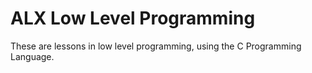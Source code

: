 # ALX Low Level Programming
These are lessons in low level programming, using the C Programming Language.
